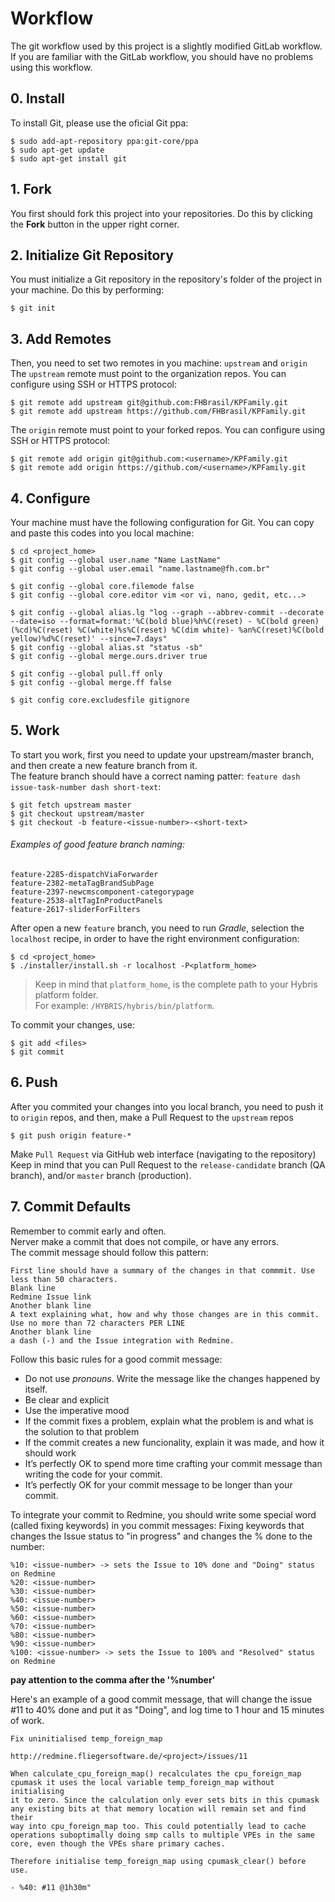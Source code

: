 # Workflow

The git workflow used by this project is a slightly modified GitLab workflow.
If you are familiar with the GitLab workflow, you should have no problems using this workflow.

## 0. Install

To install Git, please use the oficial Git ppa:

```
$ sudo add-apt-repository ppa:git-core/ppa
$ sudo apt-get update
$ sudo apt-get install git
```

## 1. Fork
You first should fork this project into your repositories. Do this by clicking the **Fork** button in the upper right corner.


## 2. Initialize Git Repository
You must initialize a Git repository in the repository's folder of the project in your machine. Do this by performing:

```
$ git init
```


## 3. Add Remotes
Then, you need to set two remotes in you machine: `upstream` and `origin`  
The `upstream` remote must point to the organization repos. You can configure using SSH or HTTPS protocol:  
    
```
$ git remote add upstream git@github.com:FHBrasil/KPFamily.git
$ git remote add upstream https://github.com/FHBrasil/KPFamily.git
```

The `origin` remote must point to your forked repos. You can configure using SSH or HTTPS protocol:

```
$ git remote add origin git@github.com:<username>/KPFamily.git
$ git remote add origin https://github.com/<username>/KPFamily.git
```


## 4. Configure
Your machine must have the following configuration for Git. You can copy and paste this codes into you local machine:

```
$ cd <project_home>
$ git config --global user.name "Name LastName" 
$ git config --global user.email "name.lastname@fh.com.br" 

$ git config --global core.filemode false
$ git config --global core.editor vim <or vi, nano, gedit, etc...>

$ git config --global alias.lg "log --graph --abbrev-commit --decorate --date=iso --format=format:'%C(bold blue)%h%C(reset) - %C(bold green)(%cd)%C(reset) %C(white)%s%C(reset) %C(dim white)- %an%C(reset)%C(bold yellow)%d%C(reset)' --since=7.days" 
$ git config --global alias.st "status -sb" 
$ git config --global merge.ours.driver true

$ git config --global pull.ff only
$ git config --global merge.ff false

$ git config core.excludesfile gitignore
```

## 5. Work
To start you work, first you need to update your upstream/master branch, and then create a new feature branch from it.  
The feature branch should have a correct naming patter: `feature dash issue-task-number dash short-text`:
    
```
$ git fetch upstream master
$ git checkout upstream/master
$ git checkout -b feature-<issue-number>-<short-text>
```

###### Examples of good feature branch naming:
```
feature-2285-dispatchViaForwarder
feature-2382-metaTagBrandSubPage
feature-2397-newcmscomponent-categorypage
feature-2538-altTagInProductPanels
feature-2617-sliderForFilters
```

After open a new `feature` branch, you need to run _Gradle_, selection the `localhost` recipe, in order to have the right environment configuration:

```
$ cd <project_home>
$ ./installer/install.sh -r localhost -P<platform_home>
```

> Keep in mind that `platform_home`, is the complete path to your Hybris platform folder.  
> For example: `/HYBRIS/hybris/bin/platform`.

To commit your changes, use:

```
$ git add <files>
$ git commit
```

## 6. Push
After you commited your changes into you local branch, you need to push it to `origin` repos, and then, make a Pull Request to the `upstream` repos

```
$ git push origin feature-*
```

Make `Pull Request` via GitHub web interface (navigating to the repository)  
Keep in mind that you can Pull Request to the `release-candidate` branch (QA branch), and/or `master` branch (production).

## 7. Commit Defaults

Remember to commit early and often.  
Nerver make a commit that does not compile, or have any errors.  
The commit message should follow this pattern:  

```
First line should have a summary of the changes in that commmit. Use less than 50 characters.
Blank line
Redmine Issue link
Another blank line
A text explaining what, how and why those changes are in this commit. Use no more than 72 characters PER LINE
Another blank line
a dash (-) and the Issue integration with Redmine.
```
 
Follow this basic rules for a good commit message:
* Do not use *pronouns*. Write the message like the changes happened by itself.
* Be clear and explicit
* Use the imperative mood
* If the commit fixes a problem, explain what the problem is and what is the solution to that problem
* If the commit creates a new funcionality, explain it was made, and how it should work
* It’s perfectly OK to spend more time crafting your commit message than writing the code for your commit.
* It’s perfectly OK for your commit message to be longer than your commit.

To integrate your commit to Redmine, you should write some special word (called fixing keywords) in you commit messages:
Fixing keywords that changes the Issue status to "in progress" and changes the % done to the number:

```
%10: <issue-number> -> sets the Issue to 10% done and "Doing" status on Redmine
%20: <issue-number>
%30: <issue-number>
%40: <issue-number>
%50: <issue-number>
%60: <issue-number>
%70: <issue-number>
%80: <issue-number>
%90: <issue-number>
%100: <issue-number> -> sets the Issue to 100% and "Resolved" status on Redmine
```

**pay attention to the comma after the '%number'**


Here's an example of a good commit message, that will change the issue #11 to 40% done and put it as "Doing", and log time to 1 hour and 15 minutes of work.

```
Fix uninitialised temp_foreign_map

http://redmine.fliegersoftware.de/<project>/issues/11

When calculate_cpu_foreign_map() recalculates the cpu_foreign_map
cpumask it uses the local variable temp_foreign_map without initialising
it to zero. Since the calculation only ever sets bits in this cpumask
any existing bits at that memory location will remain set and find their
way into cpu_foreign_map too. This could potentially lead to cache
operations suboptimally doing smp calls to multiple VPEs in the same
core, even though the VPEs share primary caches.

Therefore initialise temp_foreign_map using cpumask_clear() before use.

- %40: #11 @1h30m" 
```

